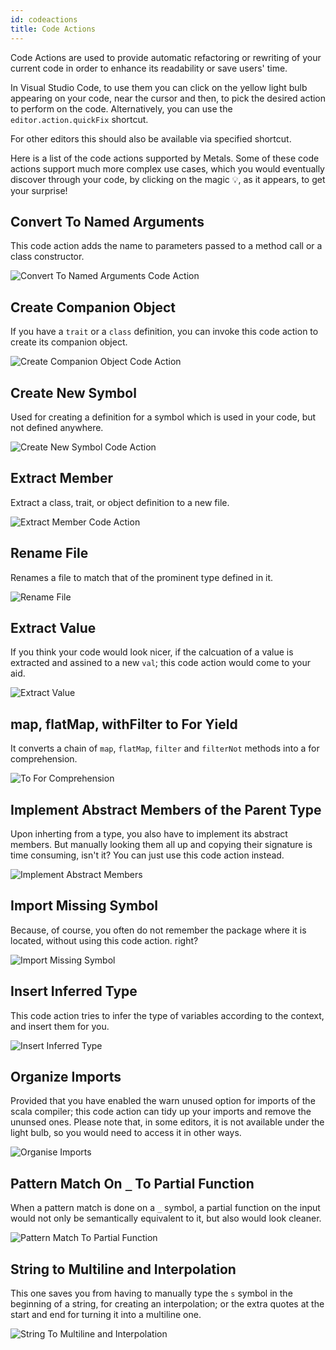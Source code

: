 ```yaml
---
id: codeactions
title: Code Actions
---
```



Code Actions are used to provide automatic refactoring or rewriting of your current code in order to enhance its readability or save users' time.

In Visual Studio Code, to use them you can click on the yellow light bulb appearing on your code, near the cursor and then, to pick the desired action to perform on the code. Alternatively, you can use the `editor.action.quickFix` shortcut.

For other editors this should also be available via specified shortcut.

Here is a list of the code actions supported by Metals. Some of these code actions support much more complex use cases, which you would eventually discover through your code, by clicking on the magic 💡, as it appears, to get your surprise!

## Convert To Named Arguments

This code action adds the name to parameters passed to a method call or a class constructor.

![Convert To Named Arguments Code Action](./gifs/ConvertToNamedArguments.gif)


## Create Companion Object

If you have a `trait` or a `class` definition, you can invoke this code action to create its companion object.

![Create Companion Object Code Action](./gifs/CreateCompanionObject.gif)

## Create New Symbol

Used for creating a definition for a symbol which is used in your code, but not defined anywhere.

![Create New Symbol Code Action](./gifs/CreateNewSymbol.gif)

## Extract Member

Extract a class, trait, or object definition to a new file.

![Extract Member Code Action](./gifs/ExtractMember.gif)

## Rename File

Renames a file to match that of the prominent type defined in it.

![Rename File](./gifs/RenameFile.gif)

## Extract Value

If you think your code would look nicer, if the calcuation of a value is extracted and assined to a new `val`; this code action would come to your aid.

![Extract Value](./gifs/ExtractValue.gif)

## map, flatMap, withFilter to For Yield

It converts a chain of `map`, `flatMap`, `filter` and `filterNot` methods into a for comprehension.

![To For Comprehension](./gifs/FlatMapToForComprehension.gif)

## Implement Abstract Members of the Parent Type

Upon inherting from a type, you also have to implement its abstract members. But manually looking them all up and copying their signature is time consuming, isn't it? You can just use this code action instead.

![Implement Abstract Members](./gifs/ImplementAbstractMembers.gif)

## Import Missing Symbol 

Because, of course, you often do not remember the package where it is located, without using this code action. right?

![Import Missing Symbol](./gifs/ImportMissingSymbol.gif)

## Insert Inferred Type

This code action tries to infer the type of variables according to the context, and insert them for you.

![Insert Inferred Type](./gifs/InsertInferredType.gif)

## Organize Imports

Provided that you have enabled the warn unused option for imports of the scala compiler; this code action can tidy up your imports and remove the ununsed ones. Please note that, in some editors, it is not available under the light bulb, so you would need to access it in other ways.

![Organise Imports](./gifs/OrganizeImports.gif)

## Pattern Match On `_` To Partial Function

When a pattern match is done on a `_` symbol, a partial function on the input would not only be semantically equivalent to it, but also would look cleaner.

![Pattern Match To Partial Function](./gifs/PatternMatchToPartialFunc.gif)

## String to Multiline and Interpolation

This one saves you from having to manually type the `s` symbol in the beginning of a string, for creating an interpolation; or the extra quotes at the start and end for turning it into a multiline one.

![String To Multiline and Interpolation](./gifs/StringAction.gif)

